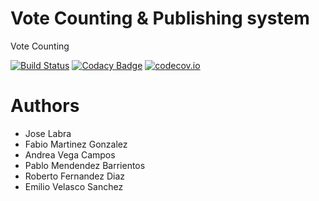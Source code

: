 # Vote Counting & Publishing system

Vote Counting

[![Build Status](https://travis-ci.org/Arquisoft/VoteCounting_i2.svg?branch=master)](https://travis-ci.org/Arquisoft/VoteCounting_i2)
[![Codacy Badge](https://api.codacy.com/project/badge/grade/c442c416527d4d14aaf004b134785577)](https://www.codacy.com/app/jelabra/VoteCounting_i2)
[![codecov.io](https://codecov.io/github/Arquisoft/VoteCounting_i2/coverage.svg?branch=master)](https://codecov.io/github/Arquisoft/VoteCounting_i2?branch=master)


# Authors

* Jose Labra
* Fabio Martinez Gonzalez
* Andrea Vega Campos
* Pablo Mendendez Barrientos
* Roberto Fernandez Diaz
* Emilio Velasco Sanchez




